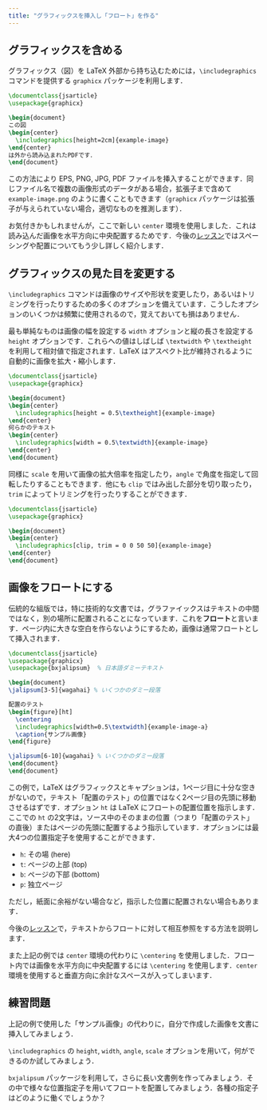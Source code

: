 ```yaml
---
title: "グラフィックスを挿入し「フロート」を作る"
---
```


## グラフィックスを含める

グラフィックス（図）を LaTeX 外部から持ち込むためには，`\includegraphics` コマンドを提供する `graphicx` パッケージを利用します．

```latex
\documentclass{jsarticle}
\usepackage{graphicx}

\begin{document}
この図
\begin{center}
  \includegraphics[height=2cm]{example-image}
\end{center}
は外から読み込まれたPDFです．
\end{document}
```

この方法により EPS, PNG, JPG, PDF ファイルを挿入することができます．同じファイル名で複数の画像形式のデータがある場合，拡張子まで含めて `example-image.png` のように書くこともできます（`graphicx` パッケージは拡張子が与えられていない場合，適切なものを推測します）．

お気付きかもしれませんが，ここで新しい `center` 環境を使用しました．これは読み込んだ画像を水平方向に中央配置するためです．今後の[レッスン](lesson-11)ではスペーシングや配置についてもう少し詳しく紹介します．

## グラフィックスの見た目を変更する

`\includegraphics` コマンドは画像のサイズや形状を変更したり，あるいはトリミングを行ったりするための多くのオプションを備えています．こうしたオプションのいくつかは頻繁に使用されるので，覚えておいても損はありません．

最も単純なものは画像の幅を設定する `width` オプションと縦の長さを設定する `height` オプションです．これらへの値はしばしば `\textwidth` や `\textheight` を利用して相対値で指定されます．LaTeX はアスペクト比が維持されるように自動的に画像を拡大・縮小します．

```latex
\documentclass{jsarticle}
\usepackage{graphicx}

\begin{document}
\begin{center}
  \includegraphics[height = 0.5\textheight]{example-image}
\end{center}
何らかのテキスト
\begin{center}
  \includegraphics[width = 0.5\textwidth]{example-image}
\end{center}
\end{document}
```

同様に `scale` を用いて画像の拡大倍率を指定したり，`angle` で角度を指定して回転したりすることもできます．他にも `clip` ではみ出した部分を切り取ったり，`trim` によってトリミングを行ったりすることができます．

```latex
\documentclass{jsarticle}
\usepackage{graphicx}

\begin{document}
\begin{center}
  \includegraphics[clip, trim = 0 0 50 50]{example-image}
\end{center}
\end{document}
```

## 画像をフロートにする

伝統的な組版では，特に技術的な文書では，グラファイックスはテキストの中間ではなく，別の場所に配置されることになっています．これを**フロート**と言います．ページ内に大きな空白を作らないようにするため，画像は通常フロートとして挿入されます．

```latex
\documentclass{jsarticle}
\usepackage{graphicx}
\usepackage{bxjalipsum}  % 日本語ダミーテキスト

\begin{document}
\jalipsum[3-5]{wagahai} % いくつかのダミー段落

配置のテスト
\begin{figure}[ht]
  \centering
  \includegraphics[width=0.5\textwidth]{example-image-a}
  \caption{サンプル画像}
\end{figure}

\jalipsum[6-10]{wagahai} % いくつかのダミー段落
\end{document}
\end{document}
```

この例で，LaTeX はグラフィックスとキャプションは，1ページ目に十分な空きがないので，テキスト「配置のテスト」の位置ではなく2ページ目の先頭に移動させるはずです．オプション `ht` は LaTeX にフロートの配置位置を指示します．ここでの `ht` の2文字は，ソース中のそのままの位置（つまり「配置のテスト」の直後）またはページの先頭に配置するよう指示しています．オプションには最大4つの位置指定子を使用することができます．

* `h`: その場 (here)
* `t`: ページの上部 (top)
* `b`: ページの下部 (bottom)
* `p`: 独立ページ

ただし，紙面に余裕がない場合など，指示した位置に配置されない場合もあります．

今後の[レッスン](lesson-09)で，テキストからフロートに対して相互参照をする方法を説明します．

また上記の例では `center` 環境の代わりに `\centering` を使用しました．フロート内では画像を水平方向に中央配置するには `\centering` を使用します．`center` 環境を使用すると垂直方向に余計なスペースが入ってしまいます．

## 練習問題

上記の例で使用した「サンプル画像」の代わりに，自分で作成した画像を文書に挿入してみましょう．

`\includegraphics` の `height`, `width`, `angle`, `scale` オプションを用いて，何ができるのか試してみましょう．

`bxjalipsum` パッケージを利用して，さらに長い文書例を作ってみましょう．その中で様々な位置指定子を用いてフロートを配置してみましょう．各種の指定子はどのように働くでしょうか？

